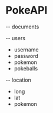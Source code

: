 # PokeAPI

-- documents

-- users
- username
- password
- pokemon
- pokeballs

-- location
- long
- lat
- pokemon


